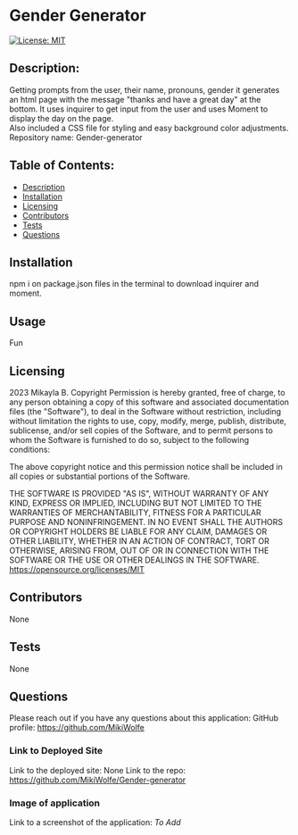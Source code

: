# Gender Generator
[![License: MIT](https://img.shields.io/badge/License-MIT-yellow.svg)](https://opensource.org/licenses/MIT)
## Description: 
Getting prompts from the user, their name, pronouns, gender it generates an html page with the message "thanks and have a great day" at the bottom. It uses inquirer to get input from the user and uses Moment to display the day on the page.   
Also included a CSS file for styling and easy background color adjustments. 
Repository name: Gender-generator

## Table of Contents:
* [Description](#description)
* [Installation](#installation)
* [Licensing](#licensing)
* [Contributors](#contributors)
* [Tests](#tests)
* [Questions](#questions)

## Installation 
npm i on package.json files in the terminal to download inquirer and moment. 
## Usage
Fun
## Licensing
2023 Mikayla B.
Copyright Permission is hereby granted, free of charge, 
to any person obtaining a copy of this software and associated documentation files (the "Software"), to deal in 
the Software without restriction, including without limitation the rights to use, copy, modify, merge, publish, 
distribute, sublicense, and/or sell 
copies of the Software, and to permit persons to whom the Software is furnished to do so, 
subject to the following conditions:

The above copyright notice and this permission notice shall be included in all copies or substantial 
portions of the Software.

THE SOFTWARE IS PROVIDED "AS IS", WITHOUT WARRANTY OF ANY KIND, EXPRESS OR IMPLIED, INCLUDING BUT NOT LIMITED TO 
THE WARRANTIES OF MERCHANTABILITY, FITNESS FOR A PARTICULAR PURPOSE AND NONINFRINGEMENT. IN NO EVENT SHALL THE 
AUTHORS OR COPYRIGHT HOLDERS BE LIABLE FOR ANY CLAIM, DAMAGES OR OTHER LIABILITY, WHETHER IN AN ACTION OF CONTRACT, 
TORT OR OTHERWISE, ARISING FROM, OUT OF OR IN CONNECTION WITH THE SOFTWARE OR THE USE OR OTHER DEALINGS IN THE 
SOFTWARE.
https://opensource.org/licenses/MIT
## Contributors
None
## Tests
None
## Questions
Please reach out if you have any questions about this application:
GitHub profile: https://github.com/MikiWolfe


### Link to Deployed Site
Link to the deployed site: None
Link to the repo: https://github.com/MikiWolfe/Gender-generator

### Image of application
Link to a screenshot of the application: *To Add*
